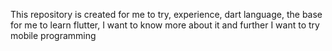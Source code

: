 This repository is created for me to try, experience, dart language, the base for me to learn flutter, I want to know more about it and further I want to try mobile programming

